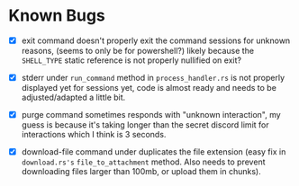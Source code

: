 # Known Bugs
- [x] exit command doesn't properly exit the command sessions for unknown reasons, (seems to only be for powershell?) likely because the `SHELL_TYPE` static reference is not properly nullified on exit?

- [x] stderr under `run_command` method in `process_handler.rs` is not properly displayed yet for sessions yet, code is almost ready and needs to be adjusted/adapted a little bit.

- [x] purge command sometimes responds with "unknown interaction", my guess is because it's taking longer than the secret discord limit for interactions which I think is 3 seconds.

- [x] download-file command under duplicates the file extension (easy fix in `download.rs's` `file_to_attachment` method. Also needs  to prevent downloading files larger than 100mb, or upload them in chunks).
 